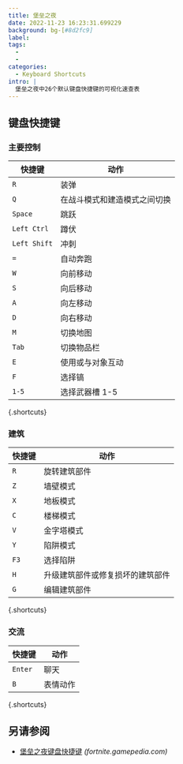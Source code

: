 ```yaml
---
title: 堡垒之夜
date: 2022-11-23 16:23:31.699229
background: bg-[#8d2fc9]
label:
tags:
  -
  -
categories:
  - Keyboard Shortcuts
intro: |
  堡垒之夜中26个默认键盘快捷键的可视化速查表
---
```


## 键盘快捷键

### 主要控制

| 快捷键      | 动作                                    |
| ------------ | ----------------------------------------- |
| `R`          | 装弹                                      |
| `Q`          | 在战斗模式和建造模式之间切换                |
| `Space`      | 跳跃                                      |
| `Left Ctrl`  | 蹲伏                                      |
| `Left Shift` | 冲刺                                      |
| `=`          | 自动奔跑                                  |
| `W`          | 向前移动                                  |
| `S`          | 向后移动                                  |
| `A`          | 向左移动                                  |
| `D`          | 向右移动                                  |
| `M`          | 切换地图                                  |
| `Tab`        | 切换物品栏                                |
| `E`          | 使用或与对象互动                          |
| `F`          | 选择镐                                    |
| `1-5`        | 选择武器槽 1-5                            |

{.shortcuts}

### 建筑

| 快捷键 | 动作                                                  |
| -------- | ------------------------------------------------------- |
| `R`      | 旋转建筑部件                                            |
| `Z`      | 墙壁模式                                                |
| `X`      | 地板模式                                                |
| `C`      | 楼梯模式                                                |
| `V`      | 金字塔模式                                              |
| `Y`      | 陷阱模式                                                |
| `F3`     | 选择陷阱                                                |
| `H`      | 升级建筑部件或修复损坏的建筑部件                          |
| `G`      | 编辑建筑部件                                            |

{.shortcuts}

### 交流

| 快捷键 | 动作     |
| -------- | ------ |
| `Enter`  | 聊天     |
| `B`      | 表情动作 |

{.shortcuts}

## 另请参阅

- [堡垒之夜键盘快捷键](https://fortnite.gamepedia.com/Controls) _(fortnite.gamepedia.com)_

